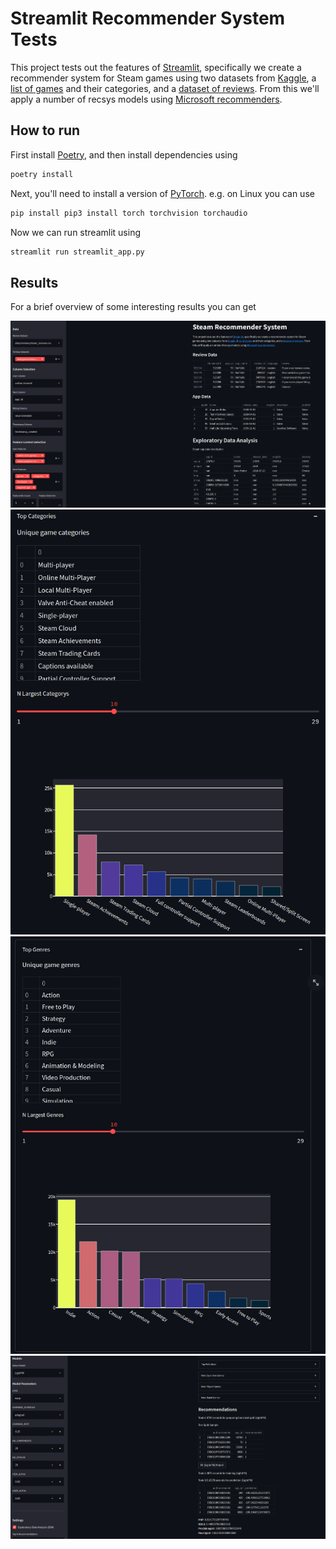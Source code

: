 # Streamlit Recommender System Tests

This project tests out the features of [Streamlit](https://streamlit.io/), specifically we create a recommender system for Steam games using two datasets from [Kaggle](https://www.kaggle.com/), a [list of games](https://www.kaggle.com/nikdavis/steam-store-games) and their categories, and a [dataset of reviews](https://www.kaggle.com/najzeko/steam-reviews-2021). From this we'll apply a number of recsys models using [Microsoft recommenders](https://github.com/microsoft/recommenders).

## How to run

First install [Poetry](https://python-poetry.org/), and then install dependencies using

```sh
poetry install
```

Next, you'll need to install a version of [PyTorch](https://pytorch.org/get-started/locally). e.g. on Linux you can use

```sh
pip install pip3 install torch torchvision torchaudio
```

Now we can run streamlit using

```sh
streamlit run streamlit_app.py
```

## Results

For a brief overview of some interesting results you can get

![Overview & Introduction](assets/overview.png)
![EDA Categories](assets/eda-categories.png)
![EDA Genress](assets/eda-genres.png)
![Recommender System Models](assets/recsys-models.png)
